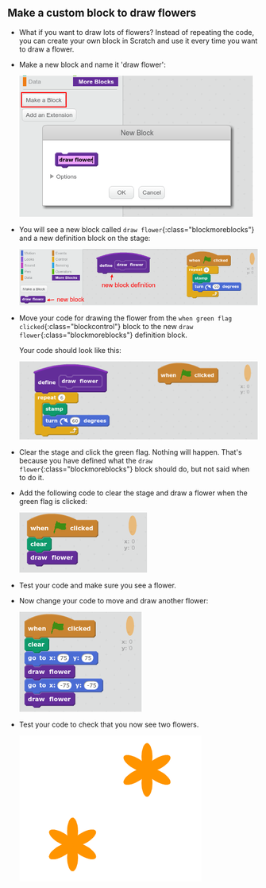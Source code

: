 ## Make a custom block to draw flowers

+ What if you want to draw lots of flowers? Instead of repeating the code, you can create your own block in Scratch and use it every time you want to draw a flower.  

+ Make a new block and name it 'draw flower':

    ![screenshot](images/flower-make-block.png)

+ You will see a new block called `draw flower`{:class="blockmoreblocks"} and a new definition block on the stage:

    ![screenshot](images/flower-new-block.png)	
	
+ Move your code for drawing the flower from the `when green flag clicked`{:class="blockcontrol"} block to the new `draw flower`{:class="blockmoreblocks"} definition block. 

	Your code should look like this:
	
	![screenshot](images/flower-defn.png)	
	
+ Clear the stage and click the green flag. Nothing will happen. That's because you have defined what the `draw flower`{:class="blockmoreblocks"} block should do, but not said when to do it. 

+ Add the following code to clear the stage and draw a flower when the green flag is clicked:

	![screenshot](images/flower-call.png)	
	
+ Test your code and make sure you see a flower. 

+ Now change your code to move and draw another flower:

	![screenshot](images/flower-two-code.png)	
	
+ Test your code to check that you now see two flowers.

	![screenshot](images/flower-two.png)	
	







